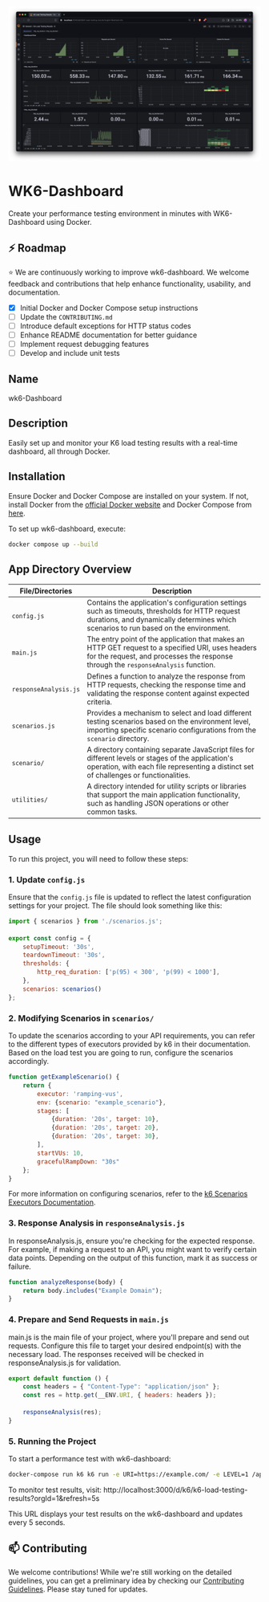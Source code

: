 ![results_level_1.png](docs%2Fimages%2Fresults_level_1.png)

# WK6-Dashboard

Create your performance testing environment in minutes with WK6-Dashboard using Docker.

## ⚡️ Roadmap

⭐️ We are continuously working to improve wk6-dashboard. We welcome feedback and contributions that help enhance
functionality, usability, and documentation.

- [x] Initial Docker and Docker Compose setup instructions
- [ ] Update the `CONTRIBUTING.md`
- [ ] Introduce default exceptions for HTTP status codes
- [ ] Enhance README documentation for better guidance
- [ ] Implement request debugging features
- [ ] Develop and include unit tests

## Name

wk6-Dashboard

## Description

Easily set up and monitor your K6 load testing results with a real-time dashboard, all through Docker.

## Installation

Ensure Docker and Docker Compose are installed on your system. If not, install Docker from
the [official Docker website](https://docs.docker.com/get-docker/) and Docker Compose
from [here](https://docs.docker.com/compose/install/).

To set up wk6-dashboard, execute:

```bash
docker compose up --build
```

## App Directory Overview

| File/Directories        | Description |
|-------------------------|-------------|
| `config.js`             | Contains the application's configuration settings such as timeouts, thresholds for HTTP request durations, and dynamically determines which scenarios to run based on the environment. |
| `main.js`               | The entry point of the application that makes an HTTP GET request to a specified URI, uses headers for the request, and processes the response through the `responseAnalysis` function. |
| `responseAnalysis.js`   | Defines a function to analyze the response from HTTP requests, checking the response time and validating the response content against expected criteria. |
| `scenarios.js`          | Provides a mechanism to select and load different testing scenarios based on the environment level, importing specific scenario configurations from the `scenario` directory. |
| `scenario/`             | A directory containing separate JavaScript files for different levels or stages of the application's operation, with each file representing a distinct set of challenges or functionalities. |
| `utilities/`            | A directory intended for utility scripts or libraries that support the main application functionality, such as handling JSON operations or other common tasks. |


## Usage

To run this project, you will need to follow these steps:

### 1. Update `config.js`

Ensure that the `config.js` file is updated to reflect the latest configuration settings for your project. The file should look something like this:

```javascript
import { scenarios } from './scenarios.js';

export const config = {
    setupTimeout: '30s',
    teardownTimeout: '30s',
    thresholds: {
        http_req_duration: ['p(95) < 300', 'p(99) < 1000'],
    },
    scenarios: scenarios()
};
```


### 2. Modifying Scenarios in `scenarios/`
To update the scenarios according to your API requirements, you can refer to the different types of executors provided by k6 in their documentation. Based on the load test you are going to run, configure the scenarios accordingly.

```javascript
function getExampleScenario() {
    return {
        executor: 'ramping-vus',
        env: {scenario: "example_scenario"},
        stages: [
            {duration: '20s', target: 10},
            {duration: '20s', target: 20},
            {duration: '20s', target: 30},
        ],
        startVUs: 10,
        gracefulRampDown: "30s"
    };
}
```

For more information on configuring scenarios, refer to the [k6 Scenarios Executors Documentation](https://k6.io/docs/using-k6/scenarios/executors/).

### 3. Response Analysis in `responseAnalysis.js`
In responseAnalysis.js, ensure you're checking for the expected response. For example, if making a request to an API, you might want to verify certain data points. Depending on the output of this function, mark it as success or failure.

```javascript
function analyzeResponse(body) {
    return body.includes("Example Domain");
}
```

### 4. Prepare and Send Requests in `main.js`

main.js is the main file of your project, where you'll prepare and send out requests. Configure this file to target your desired endpoint(s) with the necessary load. The responses received will be checked in responseAnalysis.js for validation.

```javascript
export default function () {
    const headers = { "Content-Type": "application/json" };
    const res = http.get(__ENV.URI, { headers: headers });

    responseAnalysis(res);
}
```

### 5. Running the Project

To start a performance test with wk6-dashboard:


```bash
docker-compose run k6 k6 run -e URI=https://example.com/ -e LEVEL=1 /application/app/main.js
```

To monitor test results, visit:
http://localhost:3000/d/k6/k6-load-testing-results?orgId=1&refresh=5s

This URL displays your test results on the wk6-dashboard and updates every 5 seconds.

## 📫 Contributing

We welcome contributions! While we're still working on the detailed guidelines, you can get a preliminary idea by checking our [Contributing Guidelines](CONTRIBUTING.md). Please stay tuned for updates.


